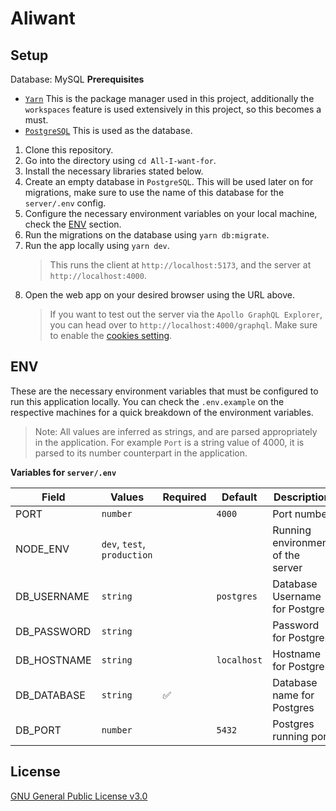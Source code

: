 # Aliwant



## Setup
Database: MySQL
**Prerequisites**

- [`Yarn`](https://yarnpkg.com/) This is the package manager used in this project, additionally the `workspaces` feature is used extensively in this project, so this becomes a must.
- [`PostgreSQL`](https://www.postgresql.org/download/) This is used as the database.

1. Clone this repository.
2. Go into the directory using `cd All-I-want-for`.
3. Install the necessary libraries stated below.
4. Create an empty database in `PostgreSQL`. This will be used later on for migrations, make sure to use the name of this database for the `server/.env` config.
5. Configure the necessary environment variables on your local machine, check the [ENV](#env) section.
6. Run the migrations on the database using `yarn db:migrate`.
7. Run the app locally using `yarn dev`.
   > This runs the client at `http://localhost:5173`, and the server at `http://localhost:4000`.
8. Open the web app on your desired browser using the URL above.
   > If you want to test out the server via the `Apollo GraphQL Explorer`, you can head over to `http://localhost:4000/graphql`. Make sure to enable the [cookies setting](https://community.apollographql.com/t/allow-cookies-to-be-sent-alongside-request/920/7).

## ENV

These are the necessary environment variables that must be configured to run this application locally. You can check the `.env.example` on the respective machines for a quick breakdown of the environment variables.

> Note: All values are inferred as strings, and are parsed appropriately in the application. For example `Port` is a string value of 4000, it is parsed to its number counterpart in the application.

**Variables for `server/.env`**

| Field       | Values                      | Required | Default     | Description                       |
| ----------- | --------------------------- | -------- | ----------- | --------------------------------- |
| PORT        | `number`                    |          | `4000`      | Port number                       |
| NODE_ENV    | `dev`, `test`, `production` |          |             | Running environment of the server |
| DB_USERNAME | `string`                    |          | `postgres`  | Database Username for Postgres    |
| DB_PASSWORD | `string`                    |          | ` `         | Password for Postgres             |
| DB_HOSTNAME | `string`                    |          | `localhost` | Hostname for Postgres             |
| DB_DATABASE | `string`                    | ✅       |             | Database name for Postgres        |
| DB_PORT     | `number`                    |          | `5432`      | Postgres running port             |

## License

[GNU General Public License v3.0](https://github.com/LaplaceXD/WakieWakie/blob/master/LICENSE)
